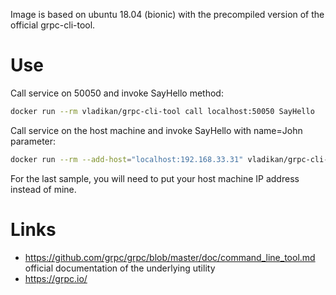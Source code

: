 Image is based on ubuntu 18.04 (bionic) with the precompiled version of the official grpc-cli-tool.

# Use
Call service on 50050 and invoke SayHello method:
```sh
docker run --rm vladikan/grpc-cli-tool call localhost:50050 SayHello
```

Call service on the host machine and invoke SayHello with name=John parameter: 
```sh
docker run --rm --add-host="localhost:192.168.33.31" vladikan/grpc-cli-tool call localhost:50050 SayHello "name: 'John'" --enable_ssl=false
```
For the last sample, you will need to put your host machine IP address instead of mine.

# Links
 - https://github.com/grpc/grpc/blob/master/doc/command_line_tool.md official documentation of the underlying utility
 - https://grpc.io/